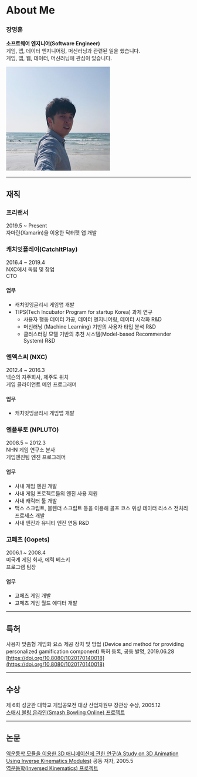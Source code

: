 
# About Me

### 장명훈  
**소프트웨어 엔지니어(Software Engineer)**  
게임, 앱, 데이터 엔지니어링, 머신러닝과 관련된 일을 했습니다.   
게임, 앱, 웹, 데이터, 머신러닝에 관심이 있습니다.  

![images](/assets/images/profile.jpg)

---

## 재직

### 프리랜서
2019.5 ~ Present  
자마린(Xamarin)을 이용한 닥터펫 앱 개발

### 캐치잇플레이(CatchItPlay)
2016.4 ~  2019.4  
NXC에서 독립 및 창업  
CTO  

#### 업무
* 캐치잇잉글리시 게임앱 개발  
* TIPS(Tech Incubator Program for startup Korea) 과제 연구  
  * 사용자 행동 데이터 가공, 데이터 엔지니어링, 데이터 시각화 R&D  
  * 머신러닝 (Machine Learning) 기반의 사용자 타입 분석 R&D  
  * 클러스터링 모델 기반의 추천 시스템(Model-based Recommender System) R&D  

### 엔엑스씨 (NXC)
2012.4 ~ 2016.3  
넥슨의 지주회사, 제주도 위치  
게임 클라이언트 메인 프로그래머  

#### 업무
* 캐치잇잉글리시 게임앱 개발  

### 엔플루토 (NPLUTO)
2008.5 ~ 2012.3  
NHN 게임 연구소 분사  
게임엔진팀 엔진 프로그래머  

#### 업무
* 사내 게임 엔진 개발  
* 사내 게임 프로젝트들의 엔진 사용 지원  
* 사내 캐릭터 툴 개발  
* 맥스 스크립트, 블렌더 스크립트 등을 이용해 골프 코스 위성 데이터 리소스 전처리 프로세스 개발
* 사내 엔진과 유니티 엔진 연동 R&D

### 고페츠 (Gopets)
2006.1 ~ 2008.4  
미국계 게임 회사, 에릭 베스키  
프로그램 팀장  

#### 업무
* 고페츠 게임 개발  
* 고페츠 게임 월드 에디터 개발  

---

## 특허
사용자 맞춤형 게임화 요소 제공 장치 및 방법 (Device and method for providing personalized gamification component) 특허 등록, 공동 발명, 2019.06.28    
[https://doi.org/10.8080/1020170140018](https://doi.org/10.8080/1020170140018)  

---

## 수상
제 6회 성균관 대학교 게임공모전 대상 산업자원부 장관상 수상, 2005.12  
[스매시 볼링 온라인(Smash Bowling Online) 프로젝트](/projects/game/smash_bowling.html)  

---

## 논문
[역운동학 모듈을 이용한 3D 애니메이션에 관한 연구(A Study on 3D Animation Using Inverse Kinematics Modules)](http://www.dbpia.co.kr/Journal/ArticleDetail/NODE01616414) 공동 저자, 2005.5  
[역운동학(Inversed Kinematics) 프로젝트](/projects/game/ik.html)  

